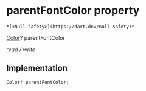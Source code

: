 


# parentFontColor property




    *[<Null safety>](https://dart.dev/null-safety)*


[Color](https://api.flutter.dev/flutter/dart-ui/Color-class.html)? parentFontColor
  
_read / write_






## Implementation

```dart
Color? parentFontColor;


```







